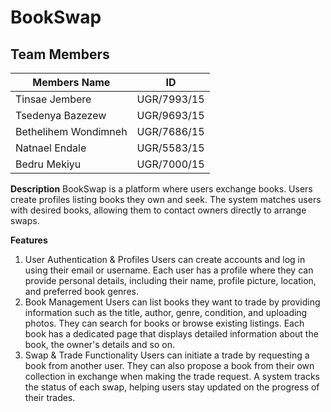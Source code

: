 # BookSwap

## Team Members

| Members Name            |        ID       |
|-------------------------|-----------------|
| Tinsae Jembere          | UGR/7993/15     |
| Tsedenya Bazezew        | UGR/9693/15     |
| Bethelihem Wondimneh    | UGR/7686/15     |
| Natnael Endale          | UGR/5583/15     |
| Bedru Mekiyu            | UGR/7000/15     |

**Description**
BookSwap is a platform where users exchange books. Users create profiles listing books they own and seek. 
The system matches users with desired books, allowing them to contact owners directly to arrange swaps.

**Features**

1. User Authentication & Profiles
Users can create accounts and log in using their email or username. Each user has a profile where
they can provide personal details, including their name, profile picture, location, and preferred book genres. 
2. Book Management
Users can list books they want to trade by providing information such as the title, author, genre,
condition, and uploading photos. They can search for books or browse existing listings. Each book has
a dedicated page that displays detailed information about the book, the owner's details and so on.
3. Swap & Trade Functionality
Users can initiate a trade by requesting a book from another user. They can also propose a book from
their own collection in exchange when making the trade request. A system tracks the status of each swap,
helping users stay updated on the progress of their trades.

